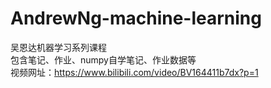 # AndrewNg-machine-learning
吴恩达机器学习系列课程<br>
包含笔记、作业、numpy自学笔记、作业数据等<br>
视频网址：<https://www.bilibili.com/video/BV164411b7dx?p=1>


